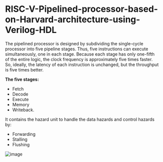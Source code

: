 # RISC-V-Pipelined-processor-based-on-Harvard-architecture-using-Verilog-HDL

The pipelined processor is designed by subdividing the single-cycle processor into five pipeline stages. 
Thus, five instructions can execute simultaneously, one in each stage. Because each stage has only one-fifth of the entire logic, the clock frequency is approximately five times faster. 
So, ideally, the latency of each instruction is unchanged, but the throughput is five times better.

__The five stages:__
- Fetch
- Decode
- Execute
- Memory
- Writeback.

It contains the hazard unit to handle the data hazards and control hazards by:
- Forwarding
- Stalling
- Flushing
  
![image](https://github.com/bassantatef/4.-RISC-V-Pipelined-processor-based-on-Harvard-architecture-using-Verilog-HDL/assets/82764830/e6028be0-dc4b-40f5-a1a0-fd55f2ee01ad)
